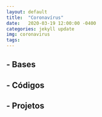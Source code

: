 ```yaml
---
layout: default
title:  "Coronavírus"
date:   2020-03-19 12:00:00 -0400
categories: jekyll update
img: coronavirus
tags:
---
```


## - Bases



## - Códigos



## - Projetos